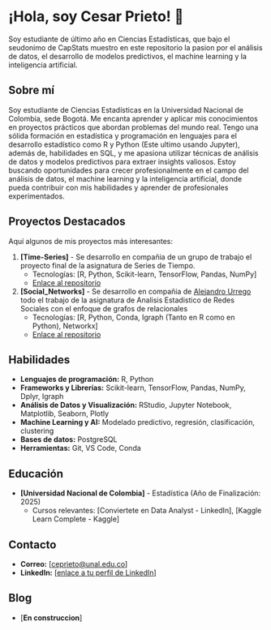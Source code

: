 # ¡Hola, soy Cesar Prieto! 👋
Soy estudiante de último año en Ciencias Estadísticas, que bajo el seudonimo de CapStats muestro en este repositorio la pasion por el análisis de datos, el desarrollo de modelos predictivos, el machine learning y la inteligencia artificial.

## Sobre mí 
Soy estudiante de Ciencias Estadísticas en la Universidad Nacional de Colombia, sede Bogotá. Me encanta aprender y aplicar mis conocimientos en proyectos prácticos que abordan problemas del mundo real. Tengo una sólida formación en estadística y programación en lenguajes para el desarrollo estadístico como R y Python (Este ultimo usando Jupyter), además de, habilidades en SQL, y me apasiona utilizar técnicas de análisis de datos y modelos predictivos para extraer insights valiosos. Estoy buscando oportunidades para crecer profesionalmente en el campo del análisis de datos, el machine learning y la inteligencia artificial, donde pueda contribuir con mis habilidades y aprender de profesionales experimentados.

## Proyectos Destacados
Aquí algunos de mis proyectos más interesantes:

1. **[Time-Series]** - Se desarrollo en compañia de un grupo de trabajo el proyecto final de la asignatura de Series de Tiempo.
   - Tecnologías: [R, Python, Scikit-learn, TensorFlow, Pandas, NumPy]
   - [Enlace al repositorio](https://github.com/CapStats-ML/Time-series)
2. **[Social_Networks]** - Se desarrollo en compañia de [Alejandro Urrego](https://github.com/aurreg) todo el trabajo de la asignatura de Analisis Estadistico de Redes Sociales con el enfoque de grafos de relacionales
   - Tecnologías: [R, Python, Conda, Igraph (Tanto en R como en Python), Networkx]
   - [Enlace al repositorio](https://github.com/CapStats-ML/Social_Networks)

## Habilidades
- **Lenguajes de programación:** R, Python
- **Frameworks y Librerías:** Scikit-learn, TensorFlow, Pandas, NumPy, Dplyr, Igraph
- **Análisis de Datos y Visualización:** RStudio, Jupyter Notebook, Matplotlib, Seaborn, Plotly
- **Machine Learning y AI:** Modelado predictivo, regresión, clasificación, clustering
- **Bases de datos:** PostgreSQL
- **Herramientas:** Git, VS Code, Conda

## Educación
- **[Universidad Nacional de Colombia]** - Estadística (Año de Finalización: 2025)
  - Cursos relevantes: [Conviertete en Data Analyst - LinkedIn], [Kaggle Learn Complete - Kaggle]

## Contacto
- **Correo:** [ceprieto@unal.edu.co]
- **LinkedIn:** [[enlace a tu perfil de LinkedIn](https://www.linkedin.com/in/cesar-prietosrt/)]

## Blog
- [**En construccion**]

